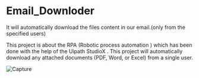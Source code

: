 # Email_Downloder
It will  automatically download the files content in our email.(only from the specified users) 

This project is about the RPA (Robotic process automation ) which has been done with the help of the Uipath StudioX . This project will automatically download any attached documents (PDF, Word, or Excel) from a single user. 

![Capture](https://user-images.githubusercontent.com/108457802/178482118-5b5d0a54-6333-4c5f-af11-46c412d28f52.JPG)



